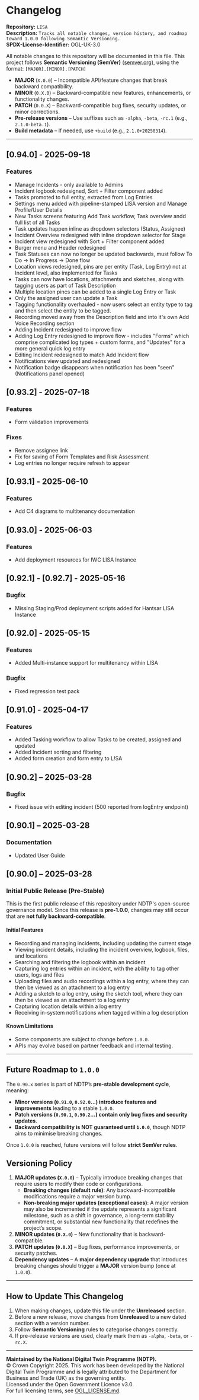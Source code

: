 # Changelog

**Repository:** `LISA`  
**Description:** `Tracks all notable changes, version history, and roadmap toward 1.0.0 following Semantic Versioning.`  
**SPDX-License-Identifier:** OGL-UK-3.0

All notable changes to this repository will be documented in this file.
This project follows **Semantic Versioning (SemVer)** ([semver.org](https://semver.org/)), using the format:
 `[MAJOR].[MINOR].[PATCH]`
 - **MAJOR** (`X.0.0`) – Incompatible API/feature changes that break backward compatibility.
 - **MINOR** (`0.X.0`) – Backward-compatible new features, enhancements, or functionality changes.
 - **PATCH** (`0.0.X`) – Backward-compatible bug fixes, security updates, or minor corrections.
 - **Pre-release versions** – Use suffixes such as `-alpha`, `-beta`, `-rc.1` (e.g., `2.1.0-beta.1`).
 - **Build metadata** – If needed, use `+build` (e.g., `2.1.0+20250314`).

 ---

 ## [0.94.0] - 2025-09-18

 ### Features

 - Manage Incidents - only available to Admins
 - Incident logbook redesigned, Sort + Filter component added
 - Tasks promoted to full entity, extracted from Log Entries
 - Settings menu added with pipeline-stamped LISA version and Manage Profile/User Details
 - New Tasks screens featuring Add Task workflow, Task overview andd full list of all Tasks
 - Task updates happen inline as dropdown selectors (Status, Assignee)
 - Incident Overview redesigned with inline dropdown selector for Stage
 - Incident view redesigned with Sort + Filter component added
 - Burger menu and Header redesigned
 - Task Statuses can now no longer be updated backwards, must follow To Do -> In Progress -> Done flow
 - Location views redesigned, pins are per entity (Task, Log Entry) not at Incident level, also implemented for Tasks
 - Tasks can now have locations, attachments and sketches, along with tagging users as part of Task Description
 - Multiple location pincs can be added to a single Log Entry or Task
 - Only the assigned user can update a Task
 - Tagging functionality overhauled - now users select an entity type to tag and then select the entity to be tagged.
 - Recording moved away from  the Description field and into it's own Add Voice Recording section
 - Adding Incident redesigned to improve flow
 - Adding Log Entry redesigned to improve flow - includes "Forms" which comprise complicated log types + custom forms, and "Updates" for a more general quick log entry
 - Editing Incident redesigned to match Add Incident flow
 - Notifications view updated and redesigned
 - Notification badge disappears when notification has been "seen" (Notifications panel opened)


 ## [0.93.2] - 2025-07-18

 ### Features

 - Form validation improvements

 ### Fixes

 - Remove assignee link
 - Fix for saving of Form Templates and Risk Assessment
 - Log entries no longer require refresh to appear

 ## [0.93.1] - 2025-06-10

 ### Features

 - Add C4 diagrams to multitenancy documentation

 ## [0.93.0] - 2025-06-03

 ### Features

 - Add deployment resources for IWC LISA Instance

 ## [0.92.1] - [0.92.7] - 2025-05-16

 ### Bugfix

 - Missing Staging/Prod deployment scripts added for Hantsar LISA Instance

 ## [0.92.0] - 2025-05-15

 ### Features

 - Added Multi-instance support for multitenancy within LISA

 ### Bugfix

 - Fixed regression test pack

 ## [0.91.0] - 2025-04-17

 ### Features
 
 - Added Tasking workflow to allow Tasks to be created, assigned and updated
 - Added Incident sorting and filtering
 - Added form creation and form entry to L!SA
 
 ## [0.90.2] – 2025-03-28

 ### Bugfix

 - Fixed issue with editing incident (500 reported from logEntry endpoint)

 ## [0.90.1] – 2025-03-28

 ### Documentation

 - Updated User Guide


 ## [0.90.0] – 2025-03-28

 ### Initial Public Release (Pre-Stable)

 This is the first public release of this repository under NDTP's open-source governance model.
 Since this release is **pre-1.0.0**, changes may still occur that are **not fully backward-compatible**.

 #### Initial Features
 - Recording and managing incidents, including updating the current stage
 - Viewing incident details, including the incident overview, logbook, files, and locations
 - Searching and filtering the logbook within an incident
 - Capturing log entries within an incident, with the ability to tag other users, logs and files
 - Uploading files and audio recordings within a log entry, where they can then be viewed as an attachment to a log entry
 - Adding a sketch to a log entry, using the sketch tool, where they can then be viewed as an attachment to a log entry
 - Capturing location details within a log entry
 - Receiving in-system notifications when tagged within a log description

 #### Known Limitations
 - Some components are subject to change before `1.0.0`.
 - APIs may evolve based on partner feedback and internal testing.

 ---

 ## Future Roadmap to `1.0.0`

 The `0.90.x` series is part of NDTP’s **pre-stable development cycle**, meaning:
 - **Minor versions (`0.91.0`, `0.92.0`...) introduce features and improvements** leading to a stable `1.0.0`.
 - **Patch versions (`0.90.1`, `0.90.2`...) contain only bug fixes and security updates**.
 - **Backward compatibility is NOT guaranteed until `1.0.0`**, though NDTP aims to minimise breaking changes.

 Once `1.0.0` is reached, future versions will follow **strict SemVer rules**.

 ## Versioning Policy  
1. **MAJOR updates (`X.0.0`)** – Typically introduce breaking changes that require users to modify their code or configurations.  
   - **Breaking changes (default rule)**: Any backward-incompatible modifications require a major version bump.  
   - **Non-breaking major updates (exceptional cases)**: A major version may also be incremented if the update represents a significant milestone, such as a shift in governance, a long-term stability commitment, or substantial new functionality that redefines the project’s scope.   
2. **MINOR updates (`0.X.0`)** – New functionality that is backward-compatible.  
3. **PATCH updates (`0.0.X`)** – Bug fixes, performance improvements, or security patches.  
4. **Dependency updates** – A **major dependency upgrade** that introduces breaking changes should trigger a **MAJOR** version bump (once at `1.0.0`).  
---
## How to Update This Changelog  
1. When making changes, update this file under the **Unreleased** section.  
2. Before a new release, move changes from **Unreleased** to a new dated section with a version number.  
3. Follow **Semantic Versioning** rules to categorise changes correctly.  
4. If pre-release versions are used, clearly mark them as `-alpha`, `-beta`, or `-rc.X`.  
---
**Maintained by the National Digital Twin Programme (NDTP).**  
© Crown Copyright 2025. This work has been developed by the National Digital Twin Programme and is legally attributed to the Department for Business and Trade (UK) as the governing entity.  
Licensed under the Open Government Licence v3.0.  
For full licensing terms, see [OGL_LICENSE.md](OGL_LICENSE.md). 
